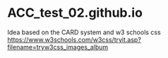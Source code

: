 # ACC_test_02.github.io
Idea based on the CARD system and w3 schools css https://www.w3schools.com/w3css/tryit.asp?filename=tryw3css_images_album
